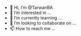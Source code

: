 - 👋 Hi, I’m @TarwanBA
- 👀 I’m interested in ...
- 🌱 I’m currently learning ...
- 💞️ I’m looking to collaborate on ...
- 📫 How to reach me ...

<!---
TarwanBA/TarwanBA is a ✨ special ✨ repository because its `README.md` (this file) appears on your GitHub profile.
You can click the Preview link to take a look at your changes.
--->

